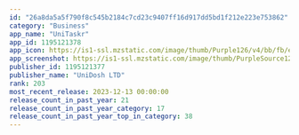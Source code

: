 ```yaml
---
id: "26a8da5a5f790f8c545b2184c7cd23c9407ff16d917dd5bd1f212e223e753862"
category: "Business"
app_name: "UniTaskr"
app_id: 1195121378
app_icon: https://is1-ssl.mzstatic.com/image/thumb/Purple126/v4/bb/fb/e7/bbfbe7b2-1430-63fd-d1fd-917248d0433d/AppIcon-0-0-1x_U007emarketing-0-7-0-85-220.png/1024x1024bb.png
app_screenshot: https://is1-ssl.mzstatic.com/image/thumb/PurpleSource126/v4/7f/3c/bc/7f3cbc8b-52dc-3047-c5ec-4c5e1f0ab310/0c8ef210-b4ab-42f3-bf3f-e8767a480ad6_XR_app_store_1__U2013_2.png/1242x2688bb.png
publisher_id: 1195121377
publisher_name: "UniDosh LTD"
rank: 203
most_recent_release: 2023-12-13 00:00:00
release_count_in_past_year: 21
release_count_in_past_year_category: 17
release_count_in_past_year_top_in_category: 38
---
```

